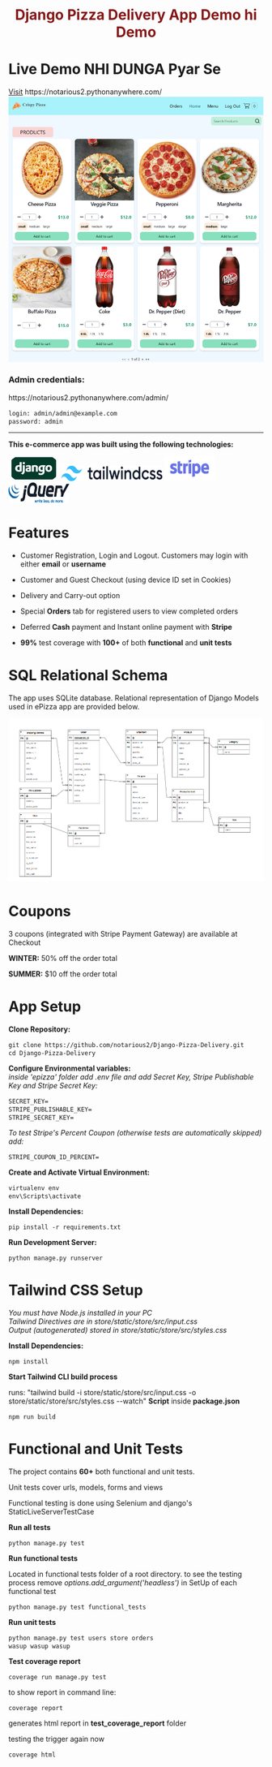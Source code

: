 <h1 style="color:rgb(133, 24, 24); text-align:center">Django Pizza Delivery App Demo hi Demo</h1>

<h1>Live Demo NHI DUNGA Pyar Se</h1>
<a href="https://notarious2.pythonanywhere.com/">Visit</a> https://notarious2.pythonanywhere.com/

<img src="images/front_page.png" alt="Front page"/>

<h3>Admin credentials:</h3>

<p>https://notarious2.pythonanywhere.com/admin/</p>

```
login: admin/admin@example.com
password: admin
```

<hr>
<p style="font-weight: bold;">This e-commerce app was built using the following technologies:</p>
<p float="left">
<img src="images/django.jpeg" style="width:100px; height: 50px; border-radius: 100px;" alt="Django">
<img src="images/tailwindcss.svg" style="width:200px; height: 30px;" alt="TailwindCSS">
<img src="images/stripe.webp" style="width:100px; height: 50px;" alt="Stripe">
<img src="images/jquery.svg" style="width:120px; height: 40px;" alt="JQuery">

</p>
<h1>Features</h1>
<ul>
    <li>
        <p>Customer Registration, Login and Logout. Customers may login with either <strong>email</strong> or <strong>username</strong></p>
    </li>
    <li>
        <p>Customer and Guest Checkout (using device ID set in Cookies) </p>
    </li>
    <li>
        <p>Delivery and Carry-out option</p>
    </li>
    <li>
        <p>Special <strong>Orders</strong> tab for registered users to view completed orders</p>
    </li>
    <li>
        <p>Deferred <strong>Cash</strong> payment and Instant online payment with <strong>Stripe</strong></p>
    </li>
    <li>
        <p><strong>99%</strong> test coverage with <strong>100+</strong> of both <strong>functional</strong> and <strong>unit tests</strong></p>
    </li>

</ul>

<h1>SQL Relational Schema</h1>
<p>The app uses SQLite database. Relational representation of Django Models used in ePizza app are provided below. </p>
<img src="images/sql_erd.png" alt="SQL model"/>

<h1>Coupons</h1>
<p>3 coupons (integrated with Stripe Payment Gateway) are available at Checkout </p>

**WINTER:** 50% off the order total

**SUMMER:** $10 off the order total

<h1>App Setup</h1>

**Clone Repository:**

```
git clone https://github.com/notarious2/Django-Pizza-Delivery.git
cd Django-Pizza-Delivery
```

**Configure Environmental variables:**
<br>
_inside 'epizza' folder add .env file and add Secret Key, Stripe Publishable Key and Stripe Secret Key:_

```
SECRET_KEY=
STRIPE_PUBLISHABLE_KEY=
STRIPE_SECRET_KEY=
```
_To test Stripe's Percent Coupon (otherwise tests are automatically skipped) add:_

```
STRIPE_COUPON_ID_PERCENT=
```

**Create and Activate Virtual Environment:**

```
virtualenv env
env\Scripts\activate
```

**Install Dependencies:**

```
pip install -r requirements.txt
```

**Run Development Server:**

```
python manage.py runserver
```

<h1>Tailwind CSS Setup</h1>

_You must have Node.js installed in your PC_
<br>
_Tailwind Directives are in store/static/store/src/input.css_
<br>
_Output (autogenerated) stored in store/static/store/src/styles.css_

**Install Dependencies:**

```
npm install
```

**Start Tailwind CLI build process**

runs: "tailwind build -i store/static/store/src/input.css -o store/static/store/src/styles.css --watch" <strong>Script</strong> inside <strong>package.json</strong>

```
npm run build
```

<h1>Functional and Unit Tests</h1>
<p>The project contains <strong>60+</strong> both functional and unit tests.</p>

<p>Unit tests cover urls, models, forms and views</p>
<p>Functional testing is done using Selenium and django's StaticLiveServerTestCase</p>

**Run all tests**

```
python manage.py test
```

**Run functional tests**

Located in functional tests folder of a root directory. to see the testing process remove _options.add_argument('headless')_ in SetUp of each functional test

```
python manage.py test functional_tests
```

**Run unit tests**

```
python manage.py test users store orders
wasup wasup wasup
```

**Test coverage report**

```
coverage run manage.py test
```

to show report in command line:

```
coverage report
```

generates html report in <strong>test_coverage_report</strong> folder

testing the trigger again now

```
coverage html
```
